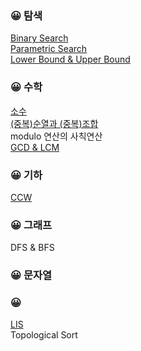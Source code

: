 ### :grinning: 탐색
[Binary Search](https://github.com/meanjoo/Algorithm/blob/main/%ED%83%90%EC%83%89/Binary_Search.md)  
[Parametric Search](https://github.com/meanjoo/Algorithm/blob/main/%ED%83%90%EC%83%89/Parametric_Search.md)  
[Lower Bound & Upper Bound](https://github.com/meanjoo/Algorithm/blob/main/%ED%83%90%EC%83%89/Lower_Bound_and_Upper_Bound.md)  

### :grinning: 수학
[소수](https://github.com/meanjoo/Algorithm/blob/main/%EC%88%98%ED%95%99/prime.md)  
[(중복)순열과 (중복)조합](https://github.com/meanjoo/Algorithm/blob/main/%EC%88%98%ED%95%99/nr.md)  
modulo 연산의 사칙연산  
[GCD & LCM](https://github.com/meanjoo/Algorithm/blob/main/%EC%88%98%ED%95%99/gcd_lcm.md)  

### :grinning: 기하
[CCW](https://github.com/meanjoo/Algorithm/blob/main/%EA%B8%B0%ED%95%98/CCW.md)  

### :grinning: 그래프
DFS & BFS  

### :grinning: 문자열

### :grinning:
[LIS](https://github.com/meanjoo/Algorithm/blob/main/LIS.md)  
Topological Sort
